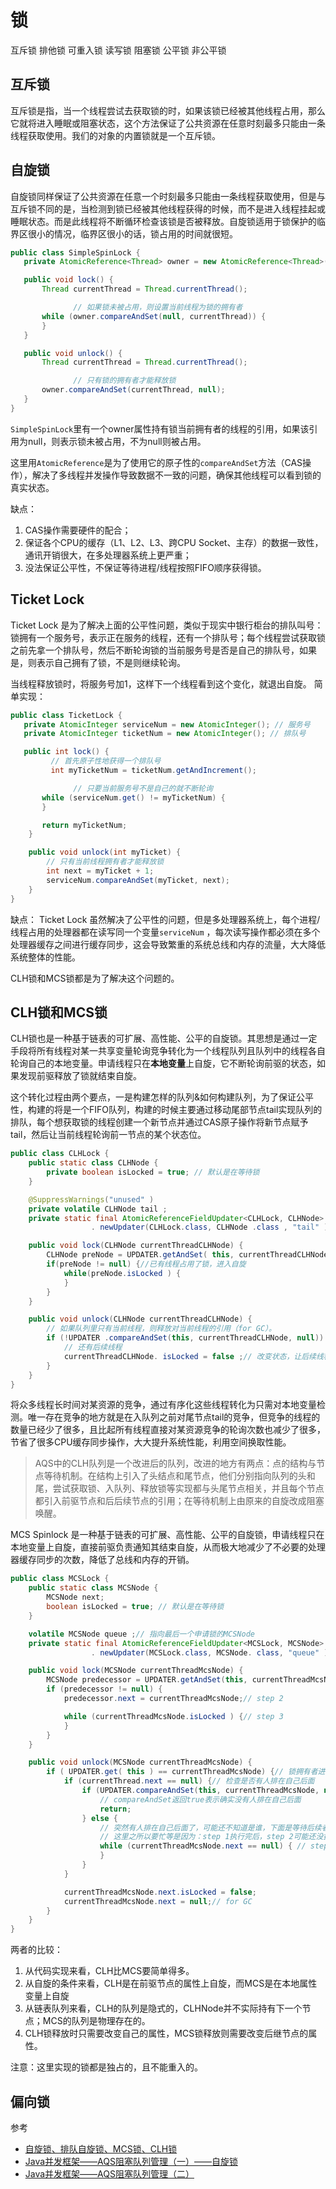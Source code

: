 # 锁

互斥锁 排他锁  可重入锁  读写锁  阻塞锁 公平锁 非公平锁

## 互斥锁
互斥锁是指，当一个线程尝试去获取锁的时，如果该锁已经被其他线程占用，那么它就将进入睡眠或阻塞状态，这个方法保证了公共资源在任意时刻最多只能由一条线程获取使用。我们的对象的内置锁就是一个互斥锁。

## 自旋锁
自旋锁同样保证了公共资源在任意一个时刻最多只能由一条线程获取使用，但是与互斥锁不同的是，当检测到锁已经被其他线程获得的时候，而不是进入线程挂起或睡眠状态。而是此线程将不断循环检查该锁是否被释放。自旋锁适用于锁保护的临界区很小的情况，临界区很小的话，锁占用的时间就很短。
```java
public class SimpleSpinLock {
   private AtomicReference<Thread> owner = new AtomicReference<Thread>();

   public void lock() {
       Thread currentThread = Thread.currentThread();

              // 如果锁未被占用，则设置当前线程为锁的拥有者
       while (owner.compareAndSet(null, currentThread)) {
       }
   }

   public void unlock() {
       Thread currentThread = Thread.currentThread();

              // 只有锁的拥有者才能释放锁
       owner.compareAndSet(currentThread, null);
   }
}
```
`SimpleSpinLock`里有一个owner属性持有锁当前拥有者的线程的引用，如果该引用为null，则表示锁未被占用，不为null则被占用。

这里用`AtomicReference`是为了使用它的原子性的`compareAndSet`方法（CAS操作），解决了多线程并发操作导致数据不一致的问题，确保其他线程可以看到锁的真实状态。

缺点：
1. CAS操作需要硬件的配合；
2. 保证各个CPU的缓存（L1、L2、L3、跨CPU Socket、主存）的数据一致性，通讯开销很大，在多处理器系统上更严重；
3. 没法保证公平性，不保证等待进程/线程按照FIFO顺序获得锁。

## Ticket Lock

Ticket Lock 是为了解决上面的公平性问题，类似于现实中银行柜台的排队叫号：锁拥有一个服务号，表示正在服务的线程，还有一个排队号；每个线程尝试获取锁之前先拿一个排队号，然后不断轮询锁的当前服务号是否是自己的排队号，如果是，则表示自己拥有了锁，不是则继续轮询。

当线程释放锁时，将服务号加1，这样下一个线程看到这个变化，就退出自旋。
简单实现：
```java
public class TicketLock {
   private AtomicInteger serviceNum = new AtomicInteger(); // 服务号
   private AtomicInteger ticketNum = new AtomicInteger(); // 排队号

   public int lock() {
         // 首先原子性地获得一个排队号
         int myTicketNum = ticketNum.getAndIncrement();

              // 只要当前服务号不是自己的就不断轮询
       while (serviceNum.get() != myTicketNum) {
       }

       return myTicketNum;
    }

    public void unlock(int myTicket) {
        // 只有当前线程拥有者才能释放锁
        int next = myTicket + 1;
        serviceNum.compareAndSet(myTicket, next);
    }
}
```
缺点：
Ticket Lock 虽然解决了公平性的问题，但是多处理器系统上，每个进程/线程占用的处理器都在读写同一个变量`serviceNum` ，每次读写操作都必须在多个处理器缓存之间进行缓存同步，这会导致繁重的系统总线和内存的流量，大大降低系统整体的性能。

CLH锁和MCS锁都是为了解决这个问题的。

## CLH锁和MCS锁
CLH锁也是一种基于链表的可扩展、高性能、公平的自旋锁。其思想是通过一定手段将所有线程对某一共享变量轮询竞争转化为一个线程队列且队列中的线程各自轮询自己的本地变量。申请线程只在**本地变量**上自旋，它不断轮询前驱的状态，如果发现前驱释放了锁就结束自旋。

这个转化过程由两个要点，一是构建怎样的队列&如何构建队列，为了保证公平性，构建的将是一个FIFO队列，构建的时候主要通过移动尾部节点tail实现队列的排队，每个想获取锁的线程创建一个新节点并通过CAS原子操作将新节点赋予tail，然后让当前线程轮询前一节点的某个状态位。
```java
public class CLHLock {
    public static class CLHNode {
        private boolean isLocked = true; // 默认是在等待锁
    }

    @SuppressWarnings("unused" )
    private volatile CLHNode tail ;
    private static final AtomicReferenceFieldUpdater<CLHLock, CLHNode> UPDATER = AtomicReferenceFieldUpdater
                  . newUpdater(CLHLock.class, CLHNode .class , "tail" );

    public void lock(CLHNode currentThreadCLHNode) {
        CLHNode preNode = UPDATER.getAndSet( this, currentThreadCLHNode); // 转载人注释: 把this里的"tail" 值设置成currentThreadCLHNode
        if(preNode != null) {//已有线程占用了锁，进入自旋
            while(preNode.isLocked ) {
            }
        }
    }

    public void unlock(CLHNode currentThreadCLHNode) {
        // 如果队列里只有当前线程，则释放对当前线程的引用（for GC）。
        if (!UPDATER .compareAndSet(this, currentThreadCLHNode, null)) {
            // 还有后续线程
            currentThreadCLHNode. isLocked = false ;// 改变状态，让后续线程结束自旋
        }
    }
}
```

将众多线程长时间对某资源的竞争，通过有序化这些线程转化为只需对本地变量检测。唯一存在竞争的地方就是在入队列之前对尾节点tail的竞争，但竞争的线程的数量已经少了很多，且比起所有线程直接对某资源竞争的轮询次数也减少了很多，节省了很多CPU缓存同步操作，大大提升系统性能，利用空间换取性能。
>  AQS中的CLH队列是一个改进后的队列，改进的地方有两点：点的结构与节点等待机制。在结构上引入了头结点和尾节点，他们分别指向队列的头和尾，尝试获取锁、入队列、释放锁等实现都与头尾节点相关，并且每个节点都引入前驱节点和后后续节点的引用；在等待机制上由原来的自旋改成阻塞唤醒。

MCS Spinlock 是一种基于链表的可扩展、高性能、公平的自旋锁，申请线程只在本地变量上自旋，直接前驱负责通知其结束自旋，从而极大地减少了不必要的处理器缓存同步的次数，降低了总线和内存的开销。

```java
public class MCSLock {
    public static class MCSNode {
        MCSNode next;
        boolean isLocked = true; // 默认是在等待锁
    }

    volatile MCSNode queue ;// 指向最后一个申请锁的MCSNode
    private static final AtomicReferenceFieldUpdater<MCSLock, MCSNode> UPDATER = AtomicReferenceFieldUpdater
                  . newUpdater(MCSLock.class, MCSNode. class, "queue" );

    public void lock(MCSNode currentThreadMcsNode) {
        MCSNode predecessor = UPDATER.getAndSet(this, currentThreadMcsNode);// step 1
        if (predecessor != null) {
            predecessor.next = currentThreadMcsNode;// step 2

            while (currentThreadMcsNode.isLocked ) {// step 3
            }
        }
    }

    public void unlock(MCSNode currentThreadMcsNode) {
        if ( UPDATER.get( this ) == currentThreadMcsNode) {// 锁拥有者进行释放锁才有意义
            if (currentThread.next == null) {// 检查是否有人排在自己后面
                if (UPDATER.compareAndSet(this, currentThreadMcsNode, null)) {// step 4
                    // compareAndSet返回true表示确实没有人排在自己后面
                    return;
                } else {
                    // 突然有人排在自己后面了，可能还不知道是谁，下面是等待后续者
                    // 这里之所以要忙等是因为：step 1执行完后，step 2可能还没执行完
                    while (currentThreadMcsNode.next == null) { // step 5
                    }
                }
            }

            currentThreadMcsNode.next.isLocked = false;
            currentThreadMcsNode.next = null;// for GC
        }
    }
}
```
两者的比较：
1. 从代码实现来看，CLH比MCS要简单得多。
2. 从自旋的条件来看，CLH是在前驱节点的属性上自旋，而MCS是在本地属性变量上自旋
3. 从链表队列来看，CLH的队列是隐式的，CLHNode并不实际持有下一个节点；MCS的队列是物理存在的。
4. CLH锁释放时只需要改变自己的属性，MCS锁释放则需要改变后继节点的属性。

注意：这里实现的锁都是独占的，且不能重入的。

## 偏向锁

参考
* [自旋锁、排队自旋锁、MCS锁、CLH锁](hhttps://coderbee.net/index.php/concurrent/20131115/577/comment-page-1)
* [Java并发框架——AQS阻塞队列管理（一）——自旋锁](http://blog.csdn.net/wangyangzhizhou/article/details/42048453)
* [Java并发框架——AQS阻塞队列管理（二）](https://www.2cto.com/kf/201412/363574.html)
